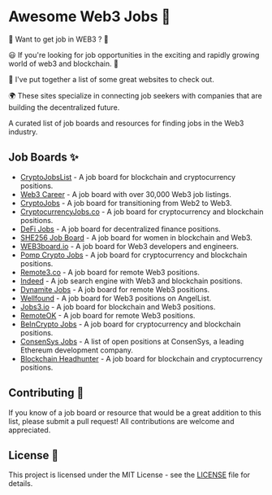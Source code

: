 # Awesome Web3 Jobs 🚀
🤩 Want to get job in WEB3 ? 💸

😃 If you're looking for job opportunities in the exciting and rapidly growing world of web3 and blockchain. 💫

🤝 I've put together a list of some great websites to check out.

🌍 These sites specialize in connecting job seekers with companies that are building the decentralized future.

A curated list of job boards and resources for finding jobs in the Web3 industry.

## Job Boards ✨

- [CryptoJobsList](https://cryptojobslist.com/) - A job board for blockchain and cryptocurrency positions.
- [Web3 Career](https://web3.career/) - A job board with over 30,000 Web3 job listings.
- [CryptoJobs](https://crypto.jobs/) - A job board for transitioning from Web2 to Web3.
- [CryptocurrencyJobs.co](https://cryptocurrencyjobs.co/) - A job board for cryptocurrency and blockchain positions.
- [DeFi Jobs](https://www.defi.jobs/) - A job board for decentralized finance positions.
- [SHE256 Job Board](https://jobs.she256.org/jobs) - A job board for women in blockchain and Web3.
- [WEB3board.io](https://web3board.io/) - A job board for Web3 developers and engineers.
- [Pomp Crypto Jobs](https://pompcryptojobs.com/) - A job board for cryptocurrency and blockchain positions.
- [Remote3.co](https://remote3.co/) - A job board for remote Web3 positions.
- [Indeed](https://www.indeed.com/q-Web3-l-Remote-jobs.html?vjk=252a26e67661e2c7) - A job search engine with Web3 and blockchain positions.
- [Dynamite Jobs](https://dynamitejobs.com/skill/remote-web3-jobs) - A job board for remote Web3 positions.
- [Wellfound](https://wellfound.com/web3) - A job board for Web3 positions on AngelList.
- [Jobs3.io](https://jobs3.io/) - A job board for blockchain and Web3 positions.
- [RemoteOK](https://remoteok.com/remote-web3-jobs) - A job board for remote Web3 positions.
- [BeInCrypto Jobs](https://beincrypto.com/jobs/) - A job board for cryptocurrency and blockchain positions.
- [ConsenSys Jobs](https://consensys.net/careers/) - A list of open positions at ConsenSys, a leading Ethereum development company.
- [Blockchain Headhunter](https://www.blockchainheadhunter.com/jobs) - A job board for blockchain and cryptocurrency positions.

## Contributing 👷

If you know of a job board or resource that would be a great addition to this list, please submit a pull request! All contributions are welcome and appreciated.

## License 🪪

This project is licensed under the MIT License - see the [LICENSE](LICENSE) file for details.
